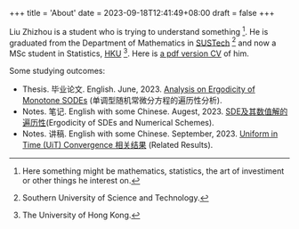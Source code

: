 +++
title = 'About'
date = 2023-09-18T12:41:49+08:00
draft = false
+++


Liu Zhizhou is a student who is trying to understand something [^1]. He is graduated from the Department of Mathematics in [SUSTech](https://www.sustech.edu.cn) [^2] and now a MSc student in Statistics, [HKU](https://hku.hk) [^3]. Here is [a pdf version CV](/pdfs/20230919CV-liuzhizhou.pdf) of him.

[^1]: Here something might be mathematics, statistics, the art of investiment or other things he interest on.
[^2]: Southern University of Science and Technology.
[^3]: The University of Hong Kong.

Some studying outcomes:

- Thesis. 毕业论文. English. June, 2023. [Analysis on Ergodicity of Monotone SODEs](/pdfs/2023Undergraudate-Thesis-Liuzhizhou.pdf) (单调型随机常微分方程的遍历性分析).
- Notes. 笔记. English with some Chinese. Augest, 2023. [SDE及其数值解的遍历性](/pdfs/20230831-刘之洲-SDE及其数值解的遍历性-Notes.pdf)(Ergodicity of SDEs and Numerical Schemes).
- Notes. 讲稿. English with some Chinese. September, 2023. [Uniform in Time (UiT) Convergence 相关结果](/pdfs/20230915-刘之洲-UiT相关结果.pdf) (Related Results).
